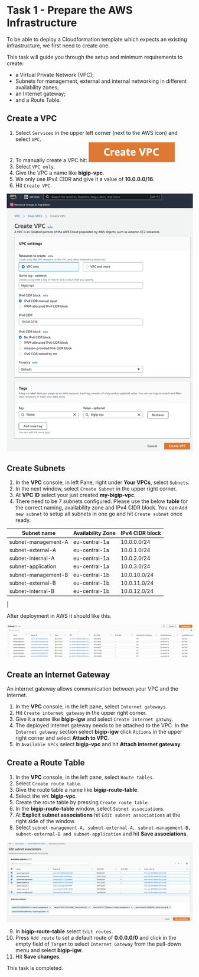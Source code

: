 # Task 1 - Prepare the AWS Infrastructure

To be able to deploy a Cloudformation template which expects an existing infrastructure, we first need to create one.

This task will guide you through the setup and minimum requirements to create:
- a Virtual Private Network (VPC);
- Subnets for management, external and internal networking in different availability zones;
- an Internet gateway;
- and a Route Table.

## Create a VPC
1. Select `Services` in the upper left corner (next to the AWS icon) and select `VPC`.
2. To manually create a VPC hit: ![<img src="../png/task1_p1.png" width=50% height=50%>](../png/task1_p1.png)
3. Select `VPC only`.
4. Give the VPC a name like **bigip-vpc**.
5. We only use IPv4 CIDR and give it a value of **10.0.0.0/16**.
6. Hit `Create VPC`.

![](../png/task1_p2.png)


## Create Subnets
1. In the **VPC** console, in left Pane, right under **Your VPCs**, select `Subnets`.
2. In the next window, select `Create Subnet` in the upper right corner.
3. At **VPC ID** select your just created **my-bigip-vpc**.
4. There need to be 7 subnets configured. Please use the below **table** for the correct naming, availability zone and IPv4 CIDR block. You can `Add new subnet` to setup all subnets in one go and hit `Create subnet` once ready.


| **Subnet name** | **Availability Zone** | **IPv4 CIDR block** |
|---|---|---|
| subnet-management-A | eu-central-1a | 10.0.0.0/24 |
| subnet-external-A | eu-central-1a | 10.0.1.0/24 |
| subnet-internal-A | eu-central-1a | 10.0.2.0/24 |
| subnet-application | eu-central-1a | 10.0.3.0/24 |
| subnet-management-B | eu-central-1b | 10.0.10.0/24 |
| subnet-external-B | eu-central-1b | 10.0.11.0/24 |
| subnet-internal-B | eu-central-1b | 10.0.12.0/24 |
|


After deployment in AWS it should like this.

![](../png/task1_p4.png)

## Create an Internet Gateway
An internet gateway allows communication between your VPC and the Internet.
1. In the **VPC** console, in the left pane, select `Internet gateways`.
2. Hit `Create internet gateway` in the upper right corner.
3. Give it a name like **bigip-igw** and select `Create internet gatway`.
4. The deployed internet gateway needs to be attached to the VPC. In the `Internet gateway` section select **bigip-igw** click `Actions` in the upper right corner and select **Attach to VPC**.
5. In `Available VPCs` select **bigip-vpc** and hit **Attach internet gateway**.

## Create a Route Table
1. In the **VPC** console, in the left pane, select `Route tables`.
2. Select `Create route table`.
3. Give the route table a name like **bigip-route-table**.
4. Select the `VPC` **bigip-vpc**.
5. Create the route table by pressing `Create route table`.
6. In the **bigip-route-table** window, select `Subnet associations`.
7. At **Explicit subnet associations** hit `Edit subnet associations` at the right side of the window.
8. Select `subnet-management-A, subnet-external-A, subnet-management-B, subnet-external-B and subnet-application` and hit **Save associations**.

![](../png/task1_p5.png)

9. In **bigip-route-table** select `Edit routes`.
10. Press `Add route` to set a default route of **0.0.0.0/0** and click in the empty field of `Target` to select `Internet Gateway` from the pull-down menu and select **bigip-igw**.
11. Hit **Save changes**.

This task is completed.
